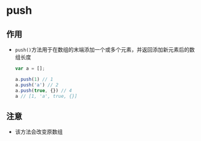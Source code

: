 # push

## 作用

+ `push()`方法用于在数组的末端添加一个或多个元素，并返回添加新元素后的数组长度

    ```js
    var a = [];

    a.push(1) // 1
    a.push('a') // 2
    a.push(true, {}) // 4
    a // [1, 'a', true, {}]
    ```

## 注意

+ 该方法会改变原数组
